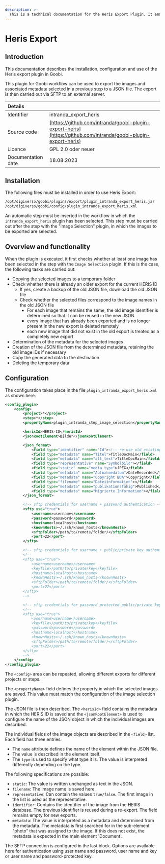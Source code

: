 ```yaml
---
description: >-
  This is a technical documentation for the Heris Export Plugin. It enables the export of selected images and their associated metadata to an SFTP server.
---
```


# Heris Export

## Introduction
This documentation describes the installation, configuration and use of the Heris export plugin in Goobi.

This plugin for Goobi workflow can be used to export the images and associated metadata selected in a previous step to a JSON file. The export is then carried out via SFTP to an external server.

| Details |  |
| :--- | :--- |
| Identifier | intranda_export_heris |
| Source code | [https://github.com/intranda/goobi-plugin-export-heris](https://github.com/intranda/goobi-plugin-export-heris) |
| Licence | GPL 2.0 oder neuer |
| Documentation date | 18.08.2023 |


## Installation
The following files must be installed in order to use Heris Export:

```bash
/opt/digiverso/goobi/plugins/export/plugin_intranda_export_heris.jar
/opt/digiverso/goobi/config/plugin_intranda_export_heris.xml
```

An automatic step must be inserted in the workflow in which the `intranda_export_heris` plugin has been selected. This step must be carried out after the step with the "Image Selection" plugin, in which the images to be exported are selected.


## Overview and functionality
When the plugin is executed, it first checks whether at least one image has been selected in the step with the `Image Selection` plugin. If this is the case, the following tasks are carried out:

* Copying the selected images to a temporary folder
* Check whether there is already an older export for the current HERIS ID
    * If yes, create a backup of the old JSON file, download the old JSON file
    * Check whether the selected files correspond to the image names in the old JSON file
        * For each image that remains the same, the old image identifier is determined so that it can be reused in the new JSON.
        * every image that has already been exported and is no longer present in the new export is deleted remotely
        * each new image that did not exist in the old export is treated as a completely new export
* Determination of the metadata for the selected images
* Creation of the JSON file from the determined metadata, retaining the old image IDs if necessary
* Copy the generated data to the destination
* Deleting the temporary data

## Configuration
The configuration takes place in the file `plugin_intranda_export_heris.xml` as shown here:

```xml
<config_plugin>
    <config>
        <project>*</project>
        <step>*</step>
        <propertyName>plugin_intranda_step_image_selection</propertyName>

        <herisId>HERIS-ID</herisId>
        <jsonRootElement>Bilder</jsonRootElement>

        <json_format>
            <field type="identifier" name="Id"><!-- re-use old existing id --></field>
            <field type="metadata" name="Titel">TitleDocMain</field>
            <field type="metadata" name="alt_text">TitleDocMain</field>
            <field type="representative" name="Symbolbild"></field>
            <field type="static" name="media_type">JPEG</field>
            <field type="metadata" name="Aufnahmedatum">DateRecorded</field>
            <field type="metadata" name="Copyright BDA">Copyright</field>
            <field type="filename" name="Dateiinformation"></field>
            <field type="metadata" name="publikationsfähig">Published</field>
            <field type="metadata" name="Migrierte Information"></field>
        </json_format>

        <!-- sftp credentials for username + password authentication -->
        <sftp use="true">
            <username>username</username>
            <password>password</password>
            <hostname>localhost</hostname>
            <knownHosts>~/.ssh/known_hosts</knownHosts>
            <sftpFolder>/path/to/remote/folder/</sftpFolder>
            <port>22</port>
        </sftp>

        <!-- sftp credentials for username + public/private key authentication -->
        <!-- 
        <sftp use="true">
            <username>username</username>
            <keyfile>/path/to/private/key</keyfile>
            <hostname>localhost</hostname>
            <knownHosts>~/.ssh/known_hosts</knownHosts>
            <sftpFolder>/path/to/remote/folder/</sftpFolder>
            <port>22</port>
        </sftp> 
        -->

        <!-- sftp credentials for password protected public/private key authentication -->
        <!-- 
        <sftp use="true">
            <username>username</username>
            <keyfile>/path/to/private/key</keyfile>
            <password>password</password>
            <hostname>localhost</hostname>
            <knownHosts>~/.ssh/known_hosts</knownHosts>
            <sftpFolder>/path/to/remote/folder/</sftpFolder>
            <port>22</port>
        </sftp> 
        -->
    </config>
</config_plugin>
```

The `<config>` area can be repeated, allowing different exports for different projects or steps.

The `<propertyName>` field defines the property in which the selected images are saved. This value must match the configuration of the image selection plugin.

The JSON file is then described. The `<herisId>` field contains the metadata in which the HERIS ID is saved and the `<jsonRootElement>` is used to configure the name of the JSON object in which the individual images are described.

The individual fields of the image objects are described in the `<field>` list. Each field has three entries.
- The `name` attribute defines the name of the element within the JSON file.
- The value is described in the element itself.
- The `type` is used to specify what type it is. The value is interpreted differently depending on the type.

The following specifications are possible:

- `static`: The value is written unchanged as text in the JSON.
- `filename`: The image name is saved here.
- `representative`: Can contain the values `true/false`. The first image in the list is used as the representative.
- `identifier`: Contains the identifier of the image from the HERIS database. The previous identifier is reused during a re-export. The field remains empty for new exports.
- `metadata`: The value is interpreted as a metadata and determined from the metadata. The metadata is first searched for in the sub-element "photo" that was assigned to the image. If this does not exist, the metadata is expected in the main element 'Document'.

The SFTP connection is configured in the last block. Options are available here for authentication using user name and password, user name and key or user name and password-protected key.
